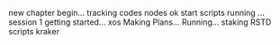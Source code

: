 new chapter begin...
tracking codes
nodes
ok
start
scripts running
...
session 1
getting started...
xos
Making Plans...
Running...
staking
RSTD
scripts
kraker
